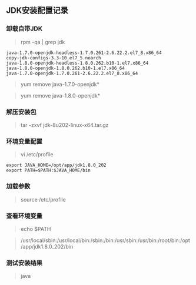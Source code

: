 ## **JDK安装配置记录**

### 卸载自带JDK

> rpm -qa | grep jdk

```
java-1.7.0-openjdk-headless-1.7.0.261-2.6.22.2.el7_8.x86_64
copy-jdk-configs-3.3-10.el7_5.noarch
java-1.8.0-openjdk-headless-1.8.0.262.b10-1.el7.x86_64
java-1.8.0-openjdk-1.8.0.262.b10-1.el7.x86_64
java-1.7.0-openjdk-1.7.0.261-2.6.22.2.el7_8.x86_64
```

> yum remove java-1.7.0-openjdk*

> yum remove java-1.8.0-openjdk*

### 解压安装包

> tar -zxvf jdk-8u202-linux-x64.tar.gz

### 环境变量配置

> vi /etc/profile

```shell
export JAVA_HOME=/opt/app/jdk1.8.0_202
export PATH=$PATH:$JAVA_HOME/bin
```

### 加载参数

> source /etc/profile

### 查看环境变量

> echo $PATH

> /usr/local/sbin:/usr/local/bin:/sbin:/bin:/usr/sbin:/usr/bin:/root/bin:/opt/app/jdk1.8.0_202/bin

### 测试安装结果

> java